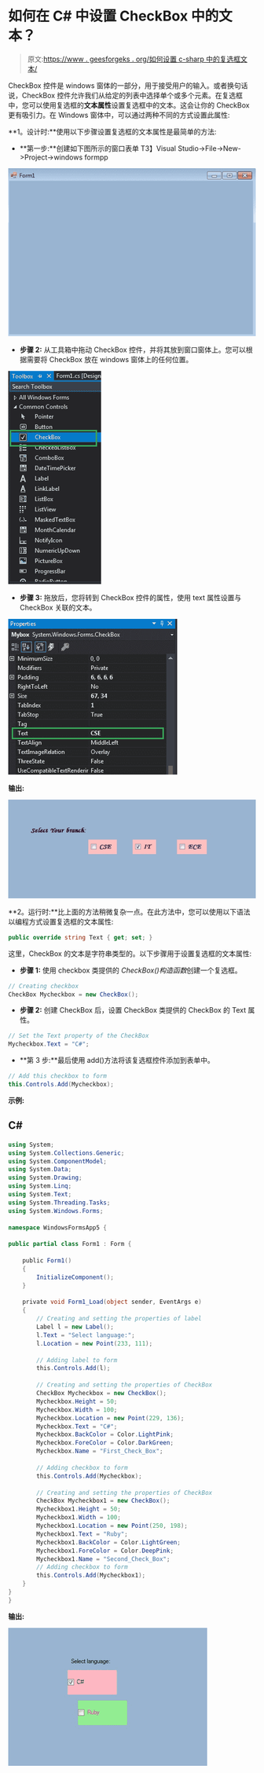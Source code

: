 # 如何在 C# 中设置 CheckBox 中的文本？

> 原文:[https://www . geesforgeks . org/如何设置 c-sharp 中的复选框文本/](https://www.geeksforgeeks.org/how-to-set-text-in-the-checkbox-in-c-sharp/)

CheckBox 控件是 windows 窗体的一部分，用于接受用户的输入。或者换句话说，CheckBox 控件允许我们从给定的列表中选择单个或多个元素。在复选框中，您可以使用复选框的**文本属性**设置复选框中的文本。这会让你的 CheckBox 更有吸引力。在 Windows 窗体中，可以通过两种不同的方式设置此属性:

**1。设计时:**使用以下步骤设置复选框的文本属性是最简单的方法:

*   **第一步:**创建如下图所示的窗口表单
    T3】Visual Studio->File->New->Project->windows formpp

![](img/2ddebe34e4657619941285899ab3c91f.png)

*   **步骤 2:** 从工具箱中拖动 CheckBox 控件，并将其放到窗口窗体上。您可以根据需要将 CheckBox 放在 windows 窗体上的任何位置。

![](img/e7225de327187dbfa4127c7ddbf8a761.png)

*   **步骤 3:** 拖放后，您将转到 CheckBox 控件的属性，使用 text 属性设置与 CheckBox 关联的文本。

![](img/71672b3aceb2018a2eef6891c591e548.png)

**输出:**

![](img/042c8142a9a0eabc3d9e4e176bfc21cd.png)

**2。运行时:**比上面的方法稍微复杂一点。在此方法中，您可以使用以下语法以编程方式设置复选框的文本属性:

```cs
public override string Text { get; set; }
```

这里，CheckBox 的文本是字符串类型的。以下步骤用于设置复选框的文本属性:

*   **步骤 1:** 使用 checkbox 类提供的 *CheckBox()构造函数*创建一个复选框。

```cs
// Creating checkbox
CheckBox Mycheckbox = new CheckBox();
```

*   **步骤 2:** 创建 CheckBox 后，设置 CheckBox 类提供的 CheckBox 的 Text 属性。

```cs
// Set the Text property of the CheckBox
Mycheckbox.Text = "C#";
```

*   **第 3 步:**最后使用 add()方法将该复选框控件添加到表单中。

```cs
// Add this checkbox to form
this.Controls.Add(Mycheckbox);
```

**示例:**

## C#

```cs
using System;
using System.Collections.Generic;
using System.ComponentModel;
using System.Data;
using System.Drawing;
using System.Linq;
using System.Text;
using System.Threading.Tasks;
using System.Windows.Forms;

namespace WindowsFormsApp5 {

public partial class Form1 : Form {

    public Form1()
    {
        InitializeComponent();
    }

    private void Form1_Load(object sender, EventArgs e)
    {
        // Creating and setting the properties of label
        Label l = new Label();
        l.Text = "Select language:";
        l.Location = new Point(233, 111);

        // Adding label to form
        this.Controls.Add(l);

        // Creating and setting the properties of CheckBox
        CheckBox Mycheckbox = new CheckBox();
        Mycheckbox.Height = 50;
        Mycheckbox.Width = 100;
        Mycheckbox.Location = new Point(229, 136);
        Mycheckbox.Text = "C#";
        Mycheckbox.BackColor = Color.LightPink;
        Mycheckbox.ForeColor = Color.DarkGreen;
        Mycheckbox.Name = "First_Check_Box";

        // Adding checkbox to form
        this.Controls.Add(Mycheckbox);

        // Creating and setting the properties of CheckBox
        CheckBox Mycheckbox1 = new CheckBox();
        Mycheckbox1.Height = 50;
        Mycheckbox1.Width = 100;
        Mycheckbox1.Location = new Point(250, 198);
        Mycheckbox1.Text = "Ruby";
        Mycheckbox1.BackColor = Color.LightGreen;
        Mycheckbox1.ForeColor = Color.DeepPink;
        Mycheckbox1.Name = "Second_Check_Box";
        // Adding checkbox to form
        this.Controls.Add(Mycheckbox1);
    }
}
}
```

**输出:**

![](img/73be838807f1f9536d0b1cf6f391c979.png)